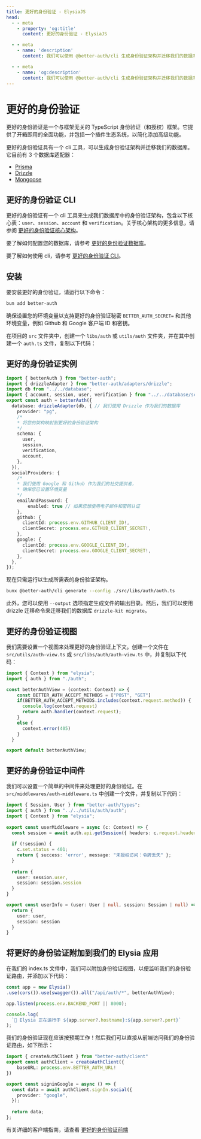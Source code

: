 ```yaml
---
title: 更好的身份验证 - ElysiaJS
head:
  - - meta
    - property: 'og:title'
      content: 更好的身份验证 - ElysiaJS

  - - meta
    - name: 'description'
      content: 我们可以使用 @better-auth/cli 生成身份验证架构并迁移我们的数据库。

  - - meta
    - name: 'og:description'
      content: 我们可以使用 @better-auth/cli 生成身份验证架构并迁移我们的数据库。
---
```


# 更好的身份验证
更好的身份验证是一个与框架无关的 TypeScript 身份验证（和授权）框架。它提供了开箱即用的全面功能，并包括一个插件生态系统，以简化添加高级功能。

更好的身份验证具有一个 cli 工具，可以生成身份验证架构并迁移我们的数据库。它目前有 3 个数据库适配器：

- [Prisma](https://www.prisma.io/)
- [Drizzle](https://orm.drizzle.team/)
- [Mongoose](https://mongoosejs.com/)

## 更好的身份验证 CLI
更好的身份验证有一个 cli 工具来生成我们数据库中的身份验证架构，包含以下核心表：`user`、`session`、`account` 和 `verification`。关于核心架构的更多信息，请参阅 [更好的身份验证核心架构](https://www.better-auth.com/docs/concepts/database#core-schema)。

要了解如何配置您的数据库，请参考 [更好的身份验证数据库](https://www.better-auth.com/docs/concepts/database)。

要了解如何使用 cli，请参考 [更好的身份验证 CLI](https://www.better-auth.com/docs/concepts/cli)。

## 安装
要安装更好的身份验证，请运行以下命令：

```bash
bun add better-auth
```

确保设置您的环境变量以支持更好的身份验证秘密 `BETTER_AUTH_SECRET=` 和其他环境变量，例如 Github 和 Google 客户端 ID 和密钥。

在项目的 `src` 文件夹中，创建一个 `libs/auth` 或 `utils/auth` 文件夹，并在其中创建一个 `auth.ts` 文件，复制以下代码：

## 更好的身份验证实例

```ts
import { betterAuth } from "better-auth";
import { drizzleAdapter } from "better-auth/adapters/drizzle";
import db from "../../database";
import { account, session, user, verification } from "../../database/schema";
export const auth = betterAuth({
  database: drizzleAdapter(db, { // 我们使用 Drizzle 作为我们的数据库
    provider: "pg",
    /*
    * 将您的架构映射到更好的身份验证架构
    */
    schema: {
      user,
      session,
      verification,
      account,
    },
  }),
  socialProviders: {
    /*
    * 我们使用 Google 和 Github 作为我们的社交提供者， 
    * 确保您已设置环境变量
    */
    emailAndPassword: {  
        enabled: true // 如果您想使用电子邮件和密码认证
    },
    github: {
      clientId: process.env.GITHUB_CLIENT_ID!,
      clientSecret: process.env.GITHUB_CLIENT_SECRET!,
    },
    google: {
      clientId: process.env.GOOGLE_CLIENT_ID!,
      clientSecret: process.env.GOOGLE_CLIENT_SECRET!,
    },
  },
});

```

现在只需运行以生成所需表的身份验证架构。
``` bash
bunx @better-auth/cli generate --config ./src/libs/auth/auth.ts
``` 
此外，您可以使用 `--output` 选项指定生成文件的输出目录。然后，我们可以使用 drizzle 迁移命令来迁移我们的数据库 `drizzle-kit migrate`。

## 更好的身份验证视图

我们需要设置一个视图来处理更好的身份验证上下文。创建一个文件在 `src/utils/auth-view.ts` 或 `src/libs/auth/auth-view.ts` 中，并复制以下代码：

```ts
import { Context } from "elysia";
import { auth } from "./auth";

const betterAuthView = (context: Context) => {
    const BETTER_AUTH_ACCEPT_METHODS = ["POST", "GET"]
    if(BETTER_AUTH_ACCEPT_METHODS.includes(context.request.method)) {
      console.log(context.request)
      return auth.handler(context.request);
    }
    else {
      context.error(405)
    }
  }

export default betterAuthView;
```

## 更好的身份验证中间件

我们可以设置一个简单的中间件来处理更好的身份验证。在 `src/middlewares/auth-middleware.ts` 中创建一个文件，并复制以下代码：

```ts
import { Session, User } from "better-auth/types";
import { auth } from "../../utils/auth/auth";
import { Context } from "elysia";
 
export const userMiddleware = async (c: Context) => {
  const session = await auth.api.getSession({ headers: c.request.headers });
 
  if (!session) {
    c.set.status = 401;
    return { success: 'error', message: "未授权访问：令牌丢失" };
  }
 
  return {
    user: session.user,
    session: session.session
  }
}

export const userInfo = (user: User | null, session: Session | null) => {
  return {
    user: user,
    session: session
  }
}
```

## 将更好的身份验证附加到我们的 Elysia 应用

在我们的 index.ts 文件中，我们可以附加身份验证视图，以便监听我们的身份验证路由，并添加以下代码：

```ts
const app = new Elysia()
.use(cors()).use(swagger()).all("/api/auth/*", betterAuthView);

app.listen(process.env.BACKEND_PORT || 8000);

console.log(
  `🦊 Elysia 正在运行于 ${app.server?.hostname}:${app.server?.port}`
);
```

我们的身份验证现在应该按预期工作！然后我们可以直接从前端访问我们的身份验证路由，如下所示：

```ts
import { createAuthClient } from "better-auth/client"
export const authClient = createAuthClient({
    baseURL: process.env.BETTER_AUTH_URL! 
})

export const signinGoogle = async () => {
  const data = await authClient.signIn.social({
    provider: "google",
  });
  
  return data;
};
```

有关详细的客户端指南，请查看 [更好的身份验证前端](https://www.better-auth.com/docs/concepts/client)